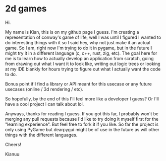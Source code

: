 # 2d games

Hi. 

My name is Kian, this is on my github page I guess. I'm creating a representation of conway's game of life, well I was until I figured I wanted to do interesting things with it so I said hey, why not just make it an actual game. So I am, right now I'm trying to do it in pygame, but in the future I might try it in a different language (c, c++, rust, zig, etc). The goal here for me is to learn how to actually develop an application from scratch, going from drawing out what I want it to look like, writing out logic trees or looking at my IDE blankly for hours trying to figure out what I actually want the code to do. 

Bonus point if I find a library or API meant for this usecase or any future usecases (online / 3d rendering / etc). 

So hopefully, by the end of this I'll feel more like a developer I guess? Or I'll have a cool project I can talk about lol. 

Anyways, thanks for reading I guess. If you got this far, I probably won't be merging any pull requests because I'd like to try doing it myself first for the "learning experience". But feel free to fork it if you like. So far the project is only using PyGame but dearpygui might be of use in the future as will other things with the different languages. 

Cheers! 

Kianuu